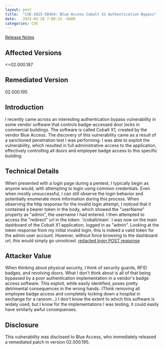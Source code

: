 ```yaml
---
layout: post
title:  "CVE-2025-50454: Blue Access Cobalt X1 Authentication Bypass"
date:   2025-05-28 7:08:15 -0400
categories: CVE
---
```


[Release Notes][release-notes]

[release-notes]: https://www.blueaccessinc.com/_files/ugd/26da22_6201a0cdc9f34b2fb84b748d5e87a608.pdf

## Affected Versions
<=02.000.187

## Remediated Version
02.000.195

## Introduction
I recently came across an interesting authentication bypass vulnerability in some vendor software that controls badge-accessed door locks in commercial buildings. The software is called Cobalt X1, created by the vendor Blue Access. The discovery of this vulnerability came as a result of a sanctioned penetration test I was performing. I was able to exploit the vulnerability, which resulted in full administrative access to the application, effectively controlling all doors and employee badge access to this specific building.

## Technical Details
When presented with a login page during a pentest, I typically begin as anyone would, with attempting to login using common credentials. Even when mostly unsuccessful, I can still observe the login behavior and potentially enumerate more information during this process. When observing the http response for the invalid login attempt, I noticed that it contained a bearer token in the body, which showed the "userName" property as "admin", the username I had entered. I then attempted to access the "redirect" url in the token: '/cobalt/main'. I was now on the main dashboard of the Cobalt X1 application, logged in as "admin". Looking at the token response from my initial invalid login, this is indeed a valid token for the admin user account. However, without force browsing to the dashboard url, this would simply go unnoticed. 
[redacted login POST response](<Screenshot 2025-05-28 084942.png>)

## Attacker Value
When thinking about physical security, I think of security guards, RFID badges, and revolving doors. What I don't think about is all of that being bypassed by a poor authentication implementation in a vendor's badge access software. This exploit, while easily identified, poses pretty detrimental consequences in the wrong hands. (Think removing all employee badge access and completely locking down a hospital in exchange for a ransom...) I don't know the extent to which this software is widely used, but I know for the implementations I was testing, it could easily have similarly awful consequenses.

## Disclosure 
This vulnerability was disclosed to Blue Access, who immediately released a remediated patch in version 02.000.195.
